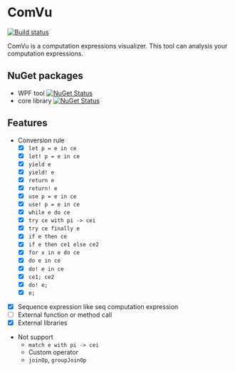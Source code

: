 # ComVu

[![Build status](https://ci.appveyor.com/api/projects/status/n8hmjy24a5t96g4i/branch/master?svg=true)](https://ci.appveyor.com/project/pocketberserker/comvu/branch/master)

ComVu is a computation expressions visualizer.
This tool can analysis your computation expressions.

## NuGet packages

* WPF tool [![NuGet Status](http://img.shields.io/nuget/v/ComVu.svg?style=flat)](https://www.nuget.org/packages/ComVu/)
* core library [![NuGet Status](http://img.shields.io/nuget/v/ComVu.Core.svg?style=flat)](https://www.nuget.org/packages/ComVu.Core/)

## Features

- Conversion rule
  - [x] ``let p = e in ce``
  - [x] ``let! p = e in ce``
  - [x] ``yield e``
  - [x] ``yield! e``
  - [x] ``return e``
  - [x] ``return! e``
  - [x] ``use p = e in ce``
  - [x] ``use! p = e in ce``
  - [x] ``while e do ce``
  - [x] ``try ce with pi -> cei``
  - [x] ``try ce finally e``
  - [x] ``if e then ce``
  - [x] ``if e then ce1 else ce2``
  - [x] ``for x in e do ce``
  - [x] ``do e in ce``
  - [x] ``do! e in ce``
  - [x] ``ce1; ce2``
  - [x] ``do! e;``
  - [x] ``e;``
- [x] Sequence expression like seq computation expression
- [ ] External function or method call
- [x] External libraries

- Not support
  - ``match e with pi -> cei``
  - Custom operator
  - ``joinOp``, ``groupJoinOp``

